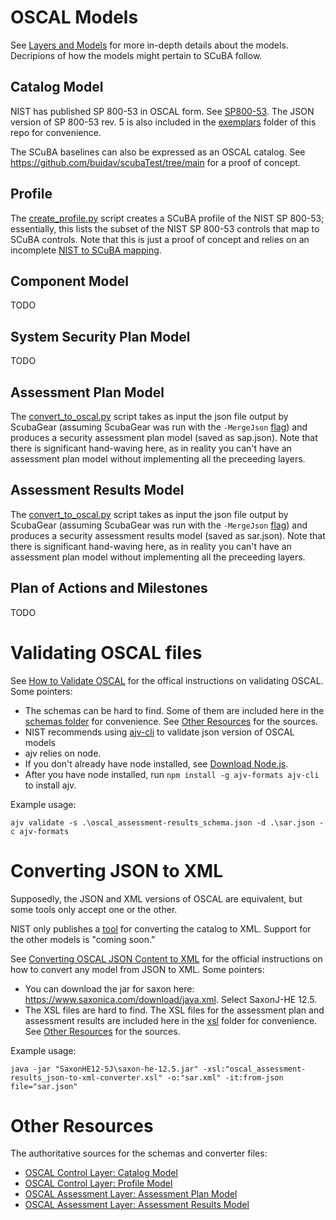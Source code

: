 # OSCAL Models
See [Layers and Models](https://pages.nist.gov/OSCAL/resources/concepts/layer/) for more in-depth details about the models. Decripions of how the models might pertain to SCuBA follow.

## Catalog Model
NIST has published SP 800-53 in OSCAL form. See [SP800-53](https://github.com/usnistgov/oscal-content/tree/main/nist.gov/SP800-53/). The JSON version of SP 800-53 rev. 5 is also included in the [exemplars](/oscal/exemplars) folder of this repo for convenience.

The SCuBA baselines can also be expressed as an OSCAL catalog. See https://github.com/buidav/scubaTest/tree/main for a
proof of concept.

## Profile
The [create_profile.py](/oscal/create_profile.py) script creates a SCuBA profile of the NIST SP 800-53; essentially, this lists the subset of the
NIST SP 800-53 controls that map to SCuBA controls. Note that this is just a proof of concept and relies on an
incomplete [NIST to SCuBA mapping](/oscal/scuba_mapping.json).

## Component Model
TODO

## System Security Plan Model
TODO

## Assessment Plan Model
The [convert_to_oscal.py](/oscal/convert_to_oscal.py) script takes as input the json file output by ScubaGear (assuming ScubaGear was run with the `-MergeJson` [flag](https://github.com/cisagov/ScubaGear/blob/main/docs/configuration/parameters.md#mergejson)) and
produces a security assessment plan model (saved as sap.json). Note that there is significant hand-waving here, as in
reality you can't have an assessment plan model without implementing all the preceeding layers.

## Assessment Results Model
The [convert_to_oscal.py](/oscal/convert_to_oscal.py) script takes as input the json file output by ScubaGear (assuming ScubaGear was run with the `-MergeJson` [flag](https://github.com/cisagov/ScubaGear/blob/main/docs/configuration/parameters.md#mergejson)) and
produces a security assessment results model (saved as sar.json). Note that there is significant hand-waving here, as in
reality you can't have an assessment plan model without implementing all the preceeding layers.

## Plan of Actions and Milestones
TODO

# Validating OSCAL files
See [How to Validate OSCAL](https://github.com/usnistgov/OSCAL/blob/main/README_validations.md) for the offical
instructions on validating OSCAL. Some pointers:
- The schemas can be hard to find. Some of them are included here in the [schemas folder](/oscal/schemas) for
convenience. See [Other Resources](#other-resources) for the sources.
- NIST recommends using [ajv-cli](https://github.com/ajv-validator/ajv-cli) to validate json version of OSCAL models
- ajv relies on node.
- If you don't already have node installed, see [Download Node.js](https://nodejs.org/en/download/package-manager).
- After you have node installed, run `npm install -g ajv-formats ajv-cli` to install ajv.

Example usage:
```
ajv validate -s .\oscal_assessment-results_schema.json -d .\sar.json -c ajv-formats
```

# Converting JSON to XML
Supposedly, the JSON and XML versions of OSCAL are equivalent, but some tools only accept one or the other.

NIST only publishes a [tool](https://pages.nist.gov/oscal-tools/demos/csx/format-converter/fromjson/) for converting the catalog to XML. Support for the other models is "coming soon."

See [Converting OSCAL JSON Content to XML](https://github.com/usnistgov/OSCAL/tree/4f02dac6f698efda387cc5f55bc99581eaf494b6/build#converting-oscal-json-content-to-xml) for the official instructions on how to convert any model from JSON to XML. Some pointers:
- You can download the jar for saxon here: https://www.saxonica.com/download/java.xml. Select SaxonJ-HE 12.5.
- The XSL files are hard to find. The XSL files for the assessment plan and assessment results are included here in the [xsl](/oscal/xsl) folder for convenience. See [Other Resources](#other-resources) for the sources.

Example usage:
```
java -jar "SaxonHE12-5J\saxon-he-12.5.jar" -xsl:"oscal_assessment-results_json-to-xml-converter.xsl" -o:"sar.xml" -it:from-json file="sar.json"
```

# Other Resources
The authoritative sources for the schemas and converter files:
- [OSCAL Control Layer: Catalog Model](https://pages.nist.gov/OSCAL/resources/concepts/layer/control/catalog/)
- [OSCAL Control Layer: Profile Model](https://pages.nist.gov/OSCAL/resources/concepts/layer/control/profile/)
- [OSCAL Assessment Layer: Assessment Plan Model](https://pages.nist.gov/OSCAL/resources/concepts/layer/assessment/assessment-plan/)
- [OSCAL Assessment Layer: Assessment Results Model](https://pages.nist.gov/OSCAL/resources/concepts/layer/assessment/assessment-results/)
